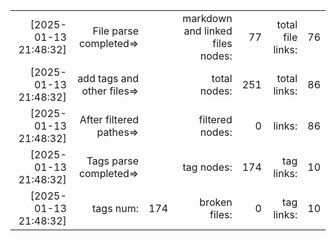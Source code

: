 

||||||||
|-:|-:|-:|-:|-:|-:|-:|
|[2025-01-13 21:48:32] |File parse completed=>|| markdown and linked files nodes:| 77| total file links:| 76|
|[2025-01-13 21:48:32] |add tags and other files=>||  total nodes: |251|  total links:| 86|
|[2025-01-13 21:48:32] |After filtered pathes=>|| filtered nodes: |0|  links:| 86|
|[2025-01-13 21:48:32] |Tags parse completed=>||  tag nodes: |174| tag links:| 10|
|[2025-01-13 21:48:32] |tags num:| 174| broken files: |0| tag links:| 10|
